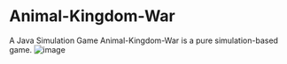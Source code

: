 # Animal-Kingdom-War
A Java Simulation Game
Animal-Kingdom-War is a pure simulation-based game.
![image](https://github.com/dillwang/Animal-Kingdom-War/assets/122810339/4c9b5660-a500-4fe7-b445-f186f4f01911)
